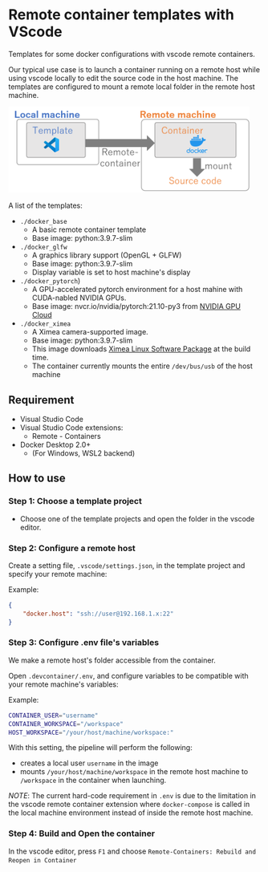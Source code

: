 # Remote container templates with VScode
Templates for some docker configurations with vscode remote containers.

Our typical use case is to launch a container running on a remote host while using vscode locally to edit the source code in the host machine.
The templates are configured to mount a remote local folder in the remote host machine.

<img src="./doc/overview.png" width="480">

A list of the templates: 
* `./docker_base`
  * A basic remote container template
  * Base image: python:3.9.7-slim
* `./docker_glfw`
  * A graphics library support (OpenGL + GLFW)
  * Base image: python:3.9.7-slim
  * Display variable is set to host machine's display
* `./docker_pytorch`)
  * A GPU-accelerated pytorch environment for a host mahine with CUDA-nabled NVIDIA GPUs.
  * Base image: nvcr.io/nvidia/pytorch:21.10-py3 from [NVIDIA GPU Cloud](https://ngc.nvidia.com/catalog/containers/nvidia:pytorch)
* `./docker_ximea`
  * A Ximea camera-supported image.
  * Base image: python:3.9.7-slim
  * This image downloads [Ximea Linux Software Package](https://www.ximea.com/support/wiki/apis/ximea_linux_software_package) at the build time.
  * The container currently mounts the entire `/dev/bus/usb` of the host machine

## Requirement

* Visual Studio Code
* Visual Studio Code extensions:
  * Remote - Containers
* Docker Desktop 2.0+
  * (For Windows, WSL2 backend) 

## How to use

### Step 1: Choose a template project
* Choose one of the template projects and open the folder in the vscode editor.

### Step 2: Configure a remote host
Create a setting file, `.vscode/settings.json`,  in the template project and specify your remote machine:

Example:
```json
{
    "docker.host": "ssh://user@192.168.1.x:22"
}
```

### Step 3: Configure .env file's variables
We make a remote host's folder accessible from the container.

Open `.devcontainer/.env`, and configure variables to be compatible with your remote machine's variables:

Example:
```bash
CONTAINER_USER="username"
CONTAINER_WORKSPACE="/workspace"
HOST_WORKSPACE="/your/host/machine/workspace:"
```

With this setting, the pipeline will perform the following:
* creates a local user `username` in the image
* mounts `/your/host/machine/workspace` in the remote host machine to `/workspace` in the container when launching.

*NOTE*: The current hard-code requirement in `.env` is due to the limitation in the vscode remote container extension where `docker-compose` is called in the local machine environment instead of inside the remote host machine.


### Step 4: Build and Open the container

In the vscode editor, press `F1` and choose `Remote-Containers: Rebuild and Reopen in Container`
